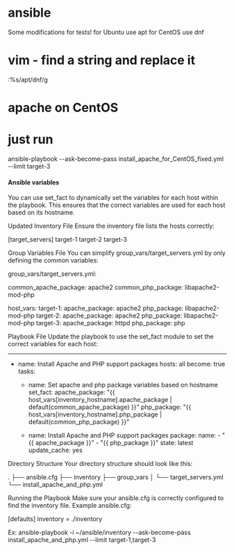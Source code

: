 # ansible
Some modifications for tests!
for Ubuntu use apt
for CentOS use dnf
# vim - find a string and replace it
:%s/apt/dnf/g
# apache on CentOS
# just run
ansible-playbook --ask-become-pass install_apache_for_CentOS_fixed.yml --limit target-3


#### Ansible variables ####

 
You can use set_fact to dynamically set the variables for each host within the playbook. This ensures that the correct variables are used for each host based on its hostname.

Updated Inventory File
Ensure the inventory file lists the hosts correctly:

[target_servers]
target-1
target-2
target-3


Group Variables File
You can simplify group_vars/target_servers.yml by only defining the common variables:

group_vars/target_servers.yml:

common_apache_package: apache2
common_php_package: libapache2-mod-php

host_vars:
  target-1:
    apache_package: apache2
    php_package: libapache2-mod-php
  target-2:
    apache_package: apache2
    php_package: libapache2-mod-php
  target-3:
    apache_package: httpd
    php_package: php

Playbook File
Update the playbook to use the set_fact module to set the correct variables for each host:

---
- name: Install Apache and PHP support packages
  hosts: all
  become: true
  tasks:
    - name: Set apache and php package variables based on hostname
      set_fact:
        apache_package: "{{ host_vars[inventory_hostname].apache_package | default(common_apache_package) }}"
        php_package: "{{ host_vars[inventory_hostname].php_package | default(common_php_package) }}"

    - name: Install Apache and PHP support packages
      package:
        name:
          - "{{ apache_package }}"
          - "{{ php_package }}"
        state: latest
        update_cache: yes

Directory Structure
Your directory structure should look like this:

.
├── ansible.cfg
├── inventory
├── group_vars
│   └── target_servers.yml
└── install_apache_and_php.yml


Running the Playbook
Make sure your ansible.cfg is correctly configured to find the inventory file. Example ansible.cfg:

[defaults]
inventory = ./inventory

Ex:
ansible-playbook -i ~/ansible/inventory --ask-become-pass install_apache_and_php.yml --limit target-1,target-3
